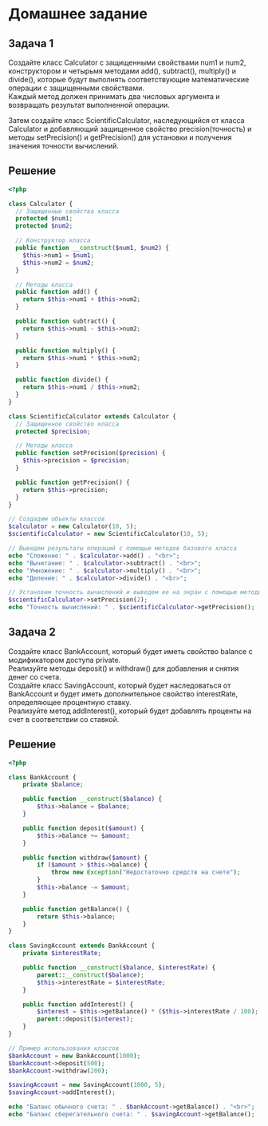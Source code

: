 # Домашнее задание

## Задача 1

Создайте класс Calculator с защищенными свойствами num1 и num2, конструктором и четырьмя методами add(), subtract(), multiply() и divide(), которые будут выполнять соответствующие математические операции с защищенными свойствами.\
Каждый метод должен принимать два числовых аргумента и возвращать результат выполненной операции.

Затем создайте класс ScientificCalculator, наследующийся от класса Calculator и добавляющий защищенное свойство precision(точность) и методы setPrecision() и getPrecision() для установки и получения значения точности вычислений.

## Решение

```php
<?php

class Calculator {
  // Защищенные свойства класса
  protected $num1;
  protected $num2;

  // Конструктор класса
  public function __construct($num1, $num2) {
    $this->num1 = $num1;
    $this->num2 = $num2;
  }

  // Методы класса
  public function add() {
    return $this->num1 + $this->num2;
  }

  public function subtract() {
    return $this->num1 - $this->num2;
  }

  public function multiply() {
    return $this->num1 * $this->num2;
  }

  public function divide() {
    return $this->num1 / $this->num2;
  }
}

class ScientificCalculator extends Calculator {
  // Защищенное свойство класса
  protected $precision;

  // Методы класса
  public function setPrecision($precision) {
    $this->precision = $precision;
  }

  public function getPrecision() {
    return $this->precision;
  }
}

// Создадим объекты классов
$calculator = new Calculator(10, 5);
$scientificCalculator = new ScientificCalculator(10, 5);

// Выведем результаты операций с помощью методов базового класса
echo "Сложение: " . $calculator->add() . "<br>";
echo "Вычитание: " . $calculator->subtract() . "<br>";
echo "Умножение: " . $calculator->multiply() . "<br>";
echo "Деление: " . $calculator->divide() . "<br>";

// Установим точность вычислений и выведем ее на экран с помощью методов класса-наследника
$scientificCalculator->setPrecision(2);
echo "Точность вычислений: " . $scientificCalculator->getPrecision();

```

## Задача 2

Создайте класс BankAccount, который будет иметь свойство balance с модификатором доступа private.\
Реализуйте методы deposit() и withdraw() для добавления и снятия денег со счета.\
Создайте класс SavingAccount, который будет наследоваться от BankAccount и будет иметь дополнительное свойство interestRate, определяющее процентную ставку.\
Реализуйте метод addInterest(), который будет добавлять проценты на счет в соответствии со ставкой.

## Решение

```php
<?php

class BankAccount {
    private $balance;

    public function __construct($balance) {
        $this->balance = $balance;
    }

    public function deposit($amount) {
        $this->balance += $amount;
    }

    public function withdraw($amount) {
        if ($amount > $this->balance) {
            throw new Exception("Недостаточно средств на счете");
        }
        $this->balance -= $amount;
    }

    public function getBalance() {
        return $this->balance;
    }
}

class SavingAccount extends BankAccount {
    private $interestRate;

    public function __construct($balance, $interestRate) {
        parent::__construct($balance);
        $this->interestRate = $interestRate;
    }

    public function addInterest() {
        $interest = $this->getBalance() * ($this->interestRate / 100);
        parent::deposit($interest);
    }
}

// Пример использования классов
$bankAccount = new BankAccount(1000);
$bankAccount->deposit(500);
$bankAccount->withdraw(200);

$savingAccount = new SavingAccount(1000, 5);
$savingAccount->addInterest();

echo "Баланс обычного счета: " . $bankAccount->getBalance() . "<br>";
echo "Баланс сберегательного счета: " . $savingAccount->getBalance();

```